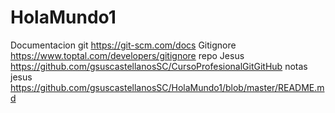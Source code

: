 # HolaMundo1

Documentacion git https://git-scm.com/docs
Gitignore https://www.toptal.com/developers/gitignore
repo Jesus https://github.com/gsuscastellanosSC/CursoProfesionalGitGitHub
notas jesus https://github.com/gsuscastellanosSC/HolaMundo1/blob/master/README.md
